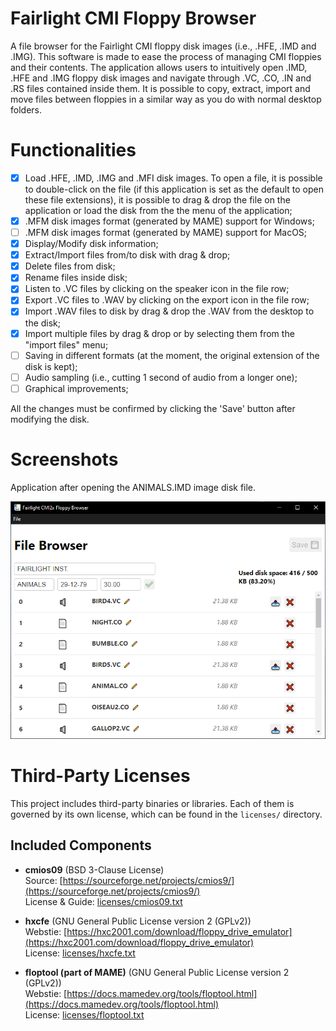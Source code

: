 # Fairlight CMI Floppy Browser
A file browser for the Fairlight CMI floppy disk images (i.e., .HFE, .IMD and .IMG).
This software is made to ease the process of managing CMI floppies and their contents. The application allows users to intuitively open .IMD, .HFE and .IMG floppy disk images and navigate through .VC, .CO, .IN and .RS files contained inside them. It is possible to copy, extract, import and move files between floppies in a similar way as you do with normal desktop folders.

# Functionalities
- [x] Load .HFE, .IMD, .IMG and .MFI disk images. To open a file, it is possible to double-click on the file (if this application is set as the default to open these file extensions), it is possible to drag & drop the file on the application or load the disk from the the menu of the application;
- [x] .MFM disk images format (generated by MAME) support for Windows;
- [ ] .MFM disk images format (generated by MAME) support for MacOS;
- [x] Display/Modify disk information;
- [x] Extract/Import files from/to disk with drag & drop;
- [x] Delete files from disk;
- [x] Rename files inside disk;
- [x] Listen to .VC files by clicking on the speaker icon in the file row;
- [x] Export .VC files to .WAV by clicking on the export icon in the file row;
- [x] Import .WAV files to disk by drag & drop the .WAV from the desktop to the disk;
- [x] Import multiple files by drag & drop or by selecting them from the "import files" menu;
- [ ] Saving in different formats (at the moment, the original extension of the disk is kept);
- [ ] Audio sampling (i.e., cutting 1 second of audio from a longer one);
- [ ] Graphical improvements;

All the changes must be confirmed by clicking the 'Save' button after modifying the disk.

# Screenshots

Application after opening the ANIMALS.IMD image disk file.

![Opening the ANIMALS.IMD image disk file.](/docs/app_screenshot.png?raw=true "Opening the ANIMALS.IMD image disk file")

# Third-Party Licenses

This project includes third-party binaries or libraries. Each of them is governed by its own license, which can be found in the `licenses/` directory.

## Included Components

- **cmios09** (BSD 3-Clause License)  
  Source: [https://sourceforge.net/projects/cmios9/](https://sourceforge.net/projects/cmios9/)  
  License & Guide: [licenses/cmios09.txt](licenses/cmios09.txt)

- **hxcfe** (GNU General Public License version 2 (GPLv2))  
  Webstie: [https://hxc2001.com/download/floppy_drive_emulator](https://hxc2001.com/download/floppy_drive_emulator)  
  License: [licenses/hxcfe.txt](licenses/hxcfe.txt)

- **floptool (part of MAME)** (GNU General Public License version 2 (GPLv2))  
  Webstie: [https://docs.mamedev.org/tools/floptool.html](https://docs.mamedev.org/tools/floptool.html)  
  License: [licenses/floptool.txt](licenses/floptool.txt)